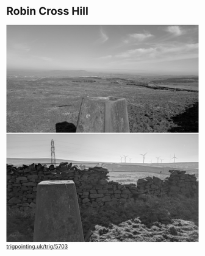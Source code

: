 # Robin Cross Hill

![PXL_20250320_092028065](images/PXL_20250320_092028065.jpg)
![PXL_20250320_091944158](images/PXL_20250320_091944158.jpg)
[trigpointing.uk/trig/5703](https://trigpointing.uk/trig/5703)